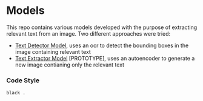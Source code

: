 # Models

This repo contains various models developed with the purpose of extracting relevant text from an image.
Two different approaches were tried:

- [Text Detector Model](./src/text_detector_model/README.md), uses an ocr to detect the bounding boxes in the image containing relevant text
- [Text Extractor Model](./src/text_extractor_model/README.md) [PROTOTYPE], uses an autoencoder to generate a new image contianing only the relevant text 

### Code Style
```bash
black .
```